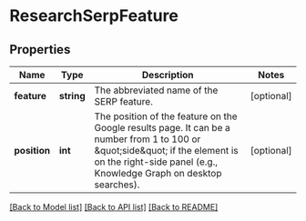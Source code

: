 # ResearchSerpFeature

## Properties
Name | Type | Description | Notes
------------ | ------------- | ------------- | -------------
**feature** | **string** | The abbreviated name of the SERP feature. | [optional] 
**position** | **int** | The position of the feature on the Google results page. It can be a number from 1 to 100 or \&quot;side\&quot; if the element is on the right-side panel (e.g., Knowledge Graph on desktop searches). | [optional] 

[[Back to Model list]](../../README.md#documentation-for-models) [[Back to API list]](../../README.md#documentation-for-api-endpoints) [[Back to README]](../../README.md)

